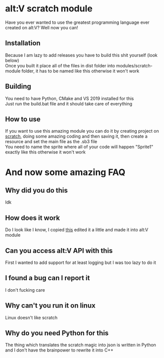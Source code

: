 # alt:V scratch module

Have you ever wanted to use the greatest programming language ever created on alt:V? Well now you can!

## Installation
Because I am lazy to add releases you have to build this shit yourself (look below)\
Once you built it place all of the files in dist folder into modules/scratch-module folder, it has to be named like this otherwise it won't work

## Building
You need to have Python, CMake and VS 2019 installed for this\
Just run the build.bat file and it should take care of everything

## How to use
If you want to use this amazing module you can do it by creating project on [scratch](https://scratch.mit.edu/), doing some amazing coding and then saving it, then create a resource and set the main file as the .sb3 file\
You need to name the sprite where all of your code will happen "Sprite1" exactly like this otherwise it won't work

# And now some amazing FAQ

## Why did you do this
Idk

## How does it work
Do I look like I know, I copied [this](https://github.com/scraterpreter/scrape) edited it a little and made it into alt:V module

## Can you access alt:V API with this
First I wanted to add support for at least logging but I was too lazy to do it

## I found a bug can I report it
I don't fucking care

## Why can't you run it on linux
Linux doesn't like scratch

## Why do you need Python for this
The thing which translates the scratch magic into json is written in Python and I don't have the brainpower to rewrite it into C++
